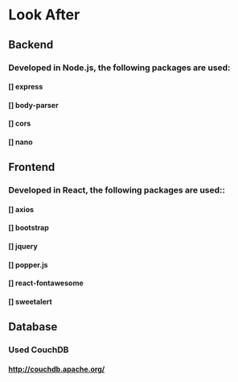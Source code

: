 <h1> Look After </h1>

<h2>Backend</h2>
<h3>Developed in Node.js, the following packages are used:</h3>
<h4>[] express</h4>
<h4>[] body-parser</h4>
<h4>[] cors</h4>
<h4>[] nano</h4>
<h2>Frontend</h2>
<h3>Developed in React, the following packages are used::</h3>
<h4>[] axios</h4>
<h4>[] bootstrap</h4>
<h4>[] jquery</h4>
<h4>[] popper.js</h4>
<h4>[] react-fontawesome</h4>
<h4>[] sweetalert</h4>
<h2> Database </h2>
<h3>Used CouchDB</h3>
<h4><a href='http://couchdb.apache.org/' target='_blank'>http://couchdb.apache.org/</a></h4>
